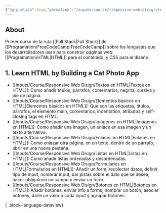 ```yaml
---
{"dg-publish":true,"permalink":"/inputs/course/responsive-web-disign/responsive-web-disign/","tags":["programation","HTML","CSS"],"dgShowFileTree":true}
---
```


## About
Primer curso de la ruta [[Full Stack\|Full Stack]] de [[Programation/FreeCodeCamp\|FreeCodeCamp]] sobre los lenguajes que los desarrolladores usan para construir páginas web: [[Programation/HTML\|HTML]] para el contenido, y CSS para el diseño.
## 1. Learn HTML by  Building a Cat Photo App
- [[Inputs/Course/Responsive Web Disign/Textos en HTML\|Textos en HTML]]: Como añadir títulos, párrafos, comentarios, negrita, cursiva y pie de página.
- [[Inputs/Course/Responsive Web Disign/Elementos básicos en HTML\|Elementos básicos en HTML]]: Que son las etiquetas, títulos, párrafos, el elemento main, comentarios, indentation, atributos y self-closing tags en HTML.
- [[Inputs/Course/Responsive Web Disign/Imágenes en HTML\|Imágenes en HTML]]: Como añadir una imagen, un enlace en esa imagen y un texto alternativo.
- [[Inputs/Course/Responsive Web Disign/Enlaces en HTML\|Enlaces en HTML]]: Como enlazar otra página, en un texto, dentro de un párrafo, abrir en una nueva pestaña.
- [[Inputs/Course/Responsive Web Disign/Listas en HTML\|Listas en HTML]]: Como añadir listas ordenadas y desordenadas.
- [[Inputs/Course/Responsive Web Disign/Formularios en HTML\|Formularios en HTML]]: Añadir un form, recolectar datos, definir tipo de input, nombrar input, dar pistas sobre el dato que se desea, hacer obligatorio un campo y enviar un form.
- [[Inputs/Course/Responsive Web Disign/Botones en HTML\|Botones en HTML]]: Añadir botones, enviar info a forms, nombrar un botón, asociar botones, darle un valor a cada input y agrupar botones.

{ .block-language-dataview}


